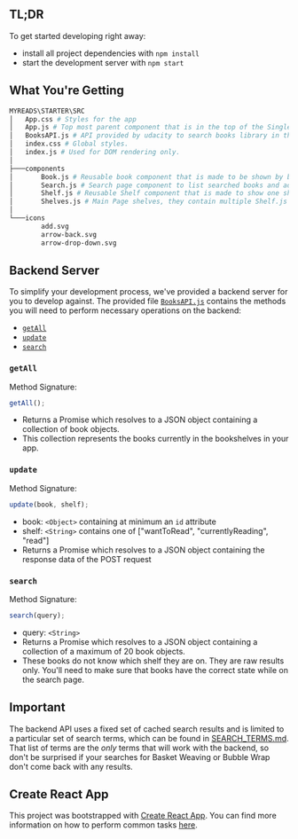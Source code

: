
## TL;DR

To get started developing right away:

- install all project dependencies with `npm install`
- start the development server with `npm start`

## What You're Getting

```bash
MYREADS\STARTER\SRC
│   App.css # Styles for the app
│   App.js # Top most parent component that is in the top of the Single Page Application, contains Routes and shared states for children
│   BooksAPI.js # API provided by udacity to search books library in the backend
│   index.css # Global styles. 
│   index.js # Used for DOM rendering only.
│
├───components
│       Book.js # Reusable book component that is made to be shown by both the search page and main page
│       Search.js # Search page component to list searched books and add them to shelves
│       Shelf.js # Reusable Shelf component that is made to show one shelf and the books inside this shelf
│       Shelves.js # Main Page shelves, they contain multiple Shelf.js component to list categorized books
│
└───icons
        add.svg
        arrow-back.svg
        arrow-drop-down.svg
```

## Backend Server

To simplify your development process, we've provided a backend server for you to develop against. The provided file [`BooksAPI.js`](src/BooksAPI.js) contains the methods you will need to perform necessary operations on the backend:

- [`getAll`](#getall)
- [`update`](#update)
- [`search`](#search)

### `getAll`

Method Signature:

```js
getAll();
```

- Returns a Promise which resolves to a JSON object containing a collection of book objects.
- This collection represents the books currently in the bookshelves in your app.

### `update`

Method Signature:

```js
update(book, shelf);
```

- book: `<Object>` containing at minimum an `id` attribute
- shelf: `<String>` contains one of ["wantToRead", "currentlyReading", "read"]
- Returns a Promise which resolves to a JSON object containing the response data of the POST request

### `search`

Method Signature:

```js
search(query);
```

- query: `<String>`
- Returns a Promise which resolves to a JSON object containing a collection of a maximum of 20 book objects.
- These books do not know which shelf they are on. They are raw results only. You'll need to make sure that books have the correct state while on the search page.

## Important

The backend API uses a fixed set of cached search results and is limited to a particular set of search terms, which can be found in [SEARCH_TERMS.md](SEARCH_TERMS.md). That list of terms are the _only_ terms that will work with the backend, so don't be surprised if your searches for Basket Weaving or Bubble Wrap don't come back with any results.

## Create React App

This project was bootstrapped with [Create React App](https://github.com/facebook/create-react-app). You can find more information on how to perform common tasks [here](https://github.com/facebook/create-react-app/blob/main/packages/cra-template/template/README.md).

